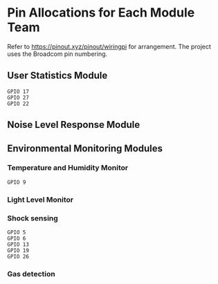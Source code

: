 # Pin Allocations for Each Module Team

Refer to https://pinout.xyz/pinout/wiringpi for arrangement. The project uses the Broadcom pin numbering.

## User Statistics Module
    GPIO 17 
    GPIO 27
    GPIO 22
  
## Noise Level Response Module



## Environmental Monitoring Modules
  
###  Temperature and Humidity Monitor 
    GPIO 9

###  Light Level Monitor
  
  
###  Shock sensing
    GPIO 5
    GPIO 6
    GPIO 13
    GPIO 19
    GPIO 26

###  Gas detection
